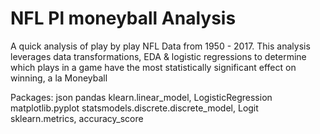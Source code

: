 # NFL Pl moneyball Analysis
A quick analysis of play by play NFL Data from 1950 - 2017. This analysis leverages data transformations, EDA & logistic regressions to determine which plays in a game have the most statistically significant effect on winning, a la Moneyball

Packages:
json
pandas
klearn.linear_model, LogisticRegression
matplotlib.pyplot
statsmodels.discrete.discrete_model, Logit
sklearn.metrics, accuracy_score
